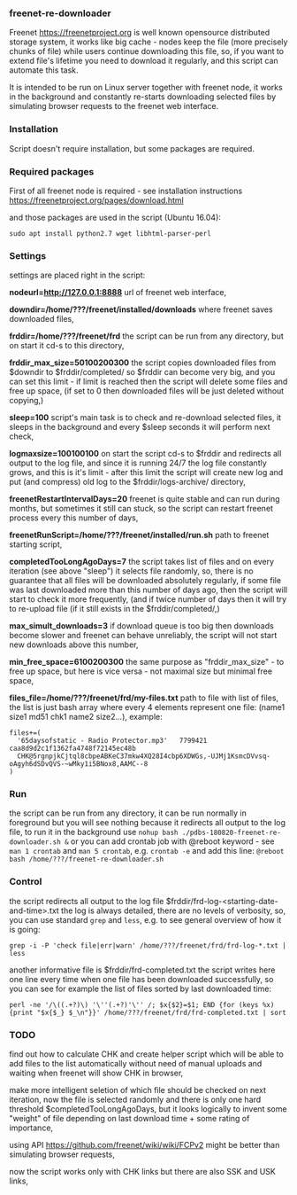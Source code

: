 ### freenet-re-downloader

Freenet https://freenetproject.org is well known opensource distributed storage system,
it works like big cache - nodes keep the file (more precisely chunks of file) while users continue downloading this file,
so, if you want to extend file's lifetime you need to download it regularly,
and this script can automate this task.

It is intended to be run on Linux server together with freenet node,
it works in the background and constantly re-starts downloading selected files by simulating browser requests to the freenet web interface.

### Installation

Script doesn't require installation, but some packages are required.

### Required packages

First of all freenet node is required - see installation instructions https://freenetproject.org/pages/download.html

and those packages are used in the script (Ubuntu 16.04):
```
sudo apt install python2.7 wget libhtml-parser-perl
```

### Settings

settings are placed right in the script:

**nodeurl=http://127.0.0.1:8888**
url of freenet web interface,

**downdir=/home/???/freenet/installed/downloads**
where freenet saves downloaded files,

**frddir=/home/???/freenet/frd**
the script can be run from any directory, but on start it cd-s to this directory,

**frddir_max_size=50100200300**
the script copies downloaded files from $downdir to $frddir/completed/ so $frddir can become very big,
and you can set this limit - if limit is reached then the script will delete some files and free up space,
(if set to 0 then downloaded files will be just deleted without copying,)

**sleep=100**
script's main task is to check and re-download selected files,
it sleeps in the background and every $sleep seconds it will perform next check,

**logmaxsize=100100100**
on start the script cd-s to $frddir and redirects all output to the log file,
and since it is running 24/7 the log file constantly grows,
and this is it's limit - after this limit the script will create new log and put (and compress) old log to the $frddir/logs-archive/ directory,

**freenetRestartIntervalDays=20**
freenet is quite stable and can run during months,
but sometimes it still can stuck, so the script can restart freenet process every this number of days,

**freenetRunScript=/home/???/freenet/installed/run.sh**
path to freenet starting script,

**completedTooLongAgoDays=7**
the script takes list of files and on every iteration (see above "sleep") it selects file randomly,
so, there is no guarantee that all files will be downloaded absolutely regularly,
if some file was last downloaded more than this number of days ago, then the script will start to check it more frequently,
(and if twice number of days then it will try to re-upload file (if it still exists in the $frddir/completed/,)

**max_simult_downloads=3**
if download queue is too big then downloads become slower and freenet can behave unreliably,
the script will not start new downloads above this number,

**min_free_space=6100200300**
the same purpose as "frddir_max_size" - to free up space,
but here is vice versa - not maximal size but minimal free space,

**files_file=/home/???/freenet/frd/my-files.txt**
path to file with list of files,
the list is just bash array where every 4 elements represent one file: (name1 size1 md51 chk1 name2 size2...),
example:
```
files+=(
  '65daysofstatic - Radio Protector.mp3'   7799421   caa8d9d2c1f1362fa4748f72145ec48b
  CHK@5rgnpjkCjtql8cbpeABKeC37mkw4XQ28I4cbp6XDWGs,-UJMj1KsmcDVvsq-oAgyh6dSDvQVS-~wMky1i5BNox8,AAMC--8
)
```

### Run

the script can be run from any directory,
it can be run normally in foreground but you will see nothing because it redirects all output to the log file,
to run it in the background use `nohup bash ./pdbs-180820-freenet-re-downloader.sh &`
or you can add crontab job with @reboot keyword - see `man 1 crontab` and `man 5 crontab`,
e.g.
`crontab -e`
and add this line:
`@reboot bash /home/???/freenet-re-downloader.sh`

### Control

the script redirects all output to the log file $frddir/frd-log-&lt;starting-date-and-time&gt;.txt
the log is always detailed, there are no levels of verbosity,
so, you can use standard `grep` and `less`,
e.g. to see general overview of how it is going:
```
grep -i -P 'check file|err|warn' /home/???/freenet/frd/frd-log-*.txt | less
```
another informative file is $frddir/frd-completed.txt
the script writes here one line every time when one file has been downloaded successfully,
so you can see for example the list of files sorted by last downloaded time:
```
perl -ne '/\((.+?)\) '\''(.+?)'\'' /; $x{$2}=$1; END {for (keys %x) {print "$x{$_} $_\n"}}' /home/???/freenet/frd/frd-completed.txt | sort
```

### TODO

find out how to calculate CHK and create helper script which will be able to add files to the list automatically without need of manual uploads and waiting when freenet will show CHK in browser,

make more intelligent seletion of which file should be checked on next iteration,
now the file is selected randomly and there is only one hard threshold $completedTooLongAgoDays,
but it looks logically to invent some "weight" of file depending on last download time + some rating of importance,

using API https://github.com/freenet/wiki/wiki/FCPv2 might be better than simulating browser requests,

now the script works only with CHK links but there are also SSK and USK links,

